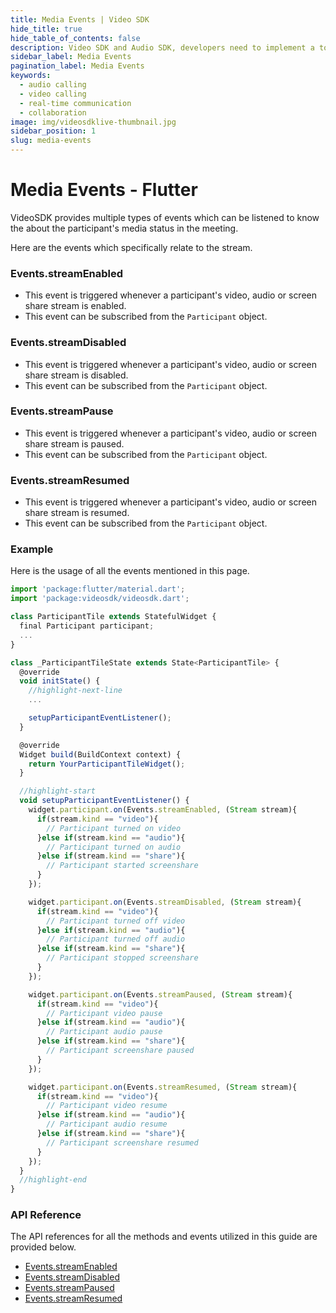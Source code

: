 ```yaml
---
title: Media Events | Video SDK
hide_title: true
hide_table_of_contents: false
description: Video SDK and Audio SDK, developers need to implement a token server. This requires efforts on both the front-end and backend.
sidebar_label: Media Events
pagination_label: Media Events
keywords:
  - audio calling
  - video calling
  - real-time communication
  - collaboration
image: img/videosdklive-thumbnail.jpg
sidebar_position: 1
slug: media-events
---
```


# Media Events - Flutter

VideoSDK provides multiple types of events which can be listened to know the about the participant's media status in the meeting.

Here are the events which specifically relate to the stream.

### Events.streamEnabled

- This event is triggered whenever a participant's video, audio or screen share stream is enabled.
- This event can be subscribed from the `Participant` object.

### Events.streamDisabled

- This event is triggered whenever a participant's video, audio or screen share stream is disabled.
- This event can be subscribed from the `Participant` object.

### Events.streamPause

- This event is triggered whenever a participant's video, audio or screen share stream is paused.
- This event can be subscribed from the `Participant` object.

### Events.streamResumed

- This event is triggered whenever a participant's video, audio or screen share stream is resumed.
- This event can be subscribed from the `Participant` object.

### Example

Here is the usage of all the events mentioned in this page.

```js
import 'package:flutter/material.dart';
import 'package:videosdk/videosdk.dart';

class ParticipantTile extends StatefulWidget {
  final Participant participant;
  ...
}

class _ParticipantTileState extends State<ParticipantTile> {
  @override
  void initState() {
    //highlight-next-line
    ...

    setupParticipantEventListener();
  }

  @override
  Widget build(BuildContext context) {
    return YourParticipantTileWidget();
  }

  //highlight-start
  void setupParticipantEventListener() {
    widget.participant.on(Events.streamEnabled, (Stream stream){
      if(stream.kind == "video"){
        // Participant turned on video
      }else if(stream.kind == "audio"){
        // Participant turned on audio
      }else if(stream.kind == "share"){
        // Participant started screenshare
      }
    });

    widget.participant.on(Events.streamDisabled, (Stream stream){
      if(stream.kind == "video"){
        // Participant turned off video
      }else if(stream.kind == "audio"){
        // Participant turned off audio
      }else if(stream.kind == "share"){
        // Participant stopped screenshare
      }
    });

    widget.participant.on(Events.streamPaused, (Stream stream){
      if(stream.kind == "video"){
        // Participant video pause
      }else if(stream.kind == "audio"){
        // Participant audio pause
      }else if(stream.kind == "share"){
        // Participant screenshare paused
      }
    });

    widget.participant.on(Events.streamResumed, (Stream stream){
      if(stream.kind == "video"){
        // Participant video resume
      }else if(stream.kind == "audio"){
        // Participant audio resume
      }else if(stream.kind == "share"){
        // Participant screenshare resumed
      }
    });
  }
  //highlight-end
}
```

### API Reference

The API references for all the methods and events utilized in this guide are provided below.

- [Events.streamEnabled](/flutter/api/sdk-reference/participant-class/events#streamenabled)
- [Events.streamDisabled](/flutter/api/sdk-reference/participant-class/events#streamdisabled)
- [Events.streamPaused](/flutter/api/sdk-reference/participant-class/events#streampaused)
- [Events.streamResumed](/flutter/api/sdk-reference/participant-class/events#streamresumed)

